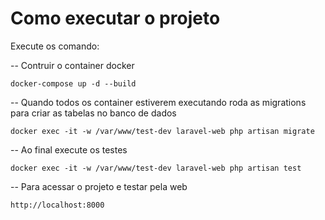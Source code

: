 # Como executar o projeto
Execute os comando:

-- Contruir o container docker
```
docker-compose up -d --build
```

-- Quando todos os container estiverem executando roda as migrations para criar as tabelas no banco de dados
```
docker exec -it -w /var/www/test-dev laravel-web php artisan migrate
```

-- Ao final execute os testes
```
docker exec -it -w /var/www/test-dev laravel-web php artisan test
```

-- Para acessar o projeto e testar pela web
```
http://localhost:8000
```